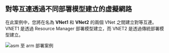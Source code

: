 ## <a name="x-model"></a>對等互連透過不同部署模型建立的虛擬網路
在此案例中，您將在名為 **VNet1** 和 **VNet2** 的兩個 VNet 之間建立對等互連。 VNET1 是透過 Resource Manager 部署模型建立，而 VNET2 是透過傳統部署模型建立。

> 
![asm 至 arm 部署案例](./media/virtual-networks-create-vnetpeering-scenario-asmtoarm-include/figure01.PNG)

